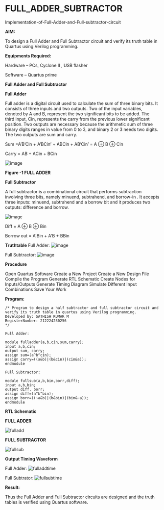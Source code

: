 # FULL_ADDER_SUBTRACTOR

Implementation-of-Full-Adder-and-Full-subtractor-circuit

**AIM:**

To design a Full Adder and Full Subtractor circuit and verify its truth table in Quartus using Verilog programming.

**Equipments Required:**

Hardware – PCs, Cyclone II , USB flasher

Software – Quartus prime

**Full Adder and Full Subtractor**

**Full Adder**

Full adder is a digital circuit used to calculate the sum of three binary bits. It consists of three inputs and two outputs. Two of the input variables, denoted by A and B, represent the two significant bits to be added. The third input, Cin, represents the carry from the previous lower significant position. Two outputs are necessary because the arithmetic sum of three binary digits ranges in value from 0 to 3, and binary 2 or 3 needs two digits. The two outputs are sum and carry.

Sum =A’B’Cin + A’BCin’ + ABCin + AB’Cin’ = A ⊕ B ⊕ Cin 

Carry = AB + ACin + BCin

![image](https://github.com/naavaneetha/FULL_ADDER_SUBTRACTOR/assets/154305477/0f30ba51-5ffb-4198-845f-18e054f675e7)

**Figure -1 FULL ADDER**

**Full Subtractor**

A full subtractor is a combinational circuit that performs subtraction involving three bits, namely minuend, subtrahend, and borrow-in . It accepts three inputs: minuend, subtrahend and a borrow bit and it produces two outputs: difference and borrow.

![image](https://github.com/naavaneetha/FULL_ADDER_SUBTRACTOR/assets/154305477/02b24f51-ab51-4304-9ad6-7b81ffc1ead5)

Diff = A ⊕ B ⊕ Bin 

Borrow out = A'Bin + A'B + BBin

**Truthtable**
Full Adder:
![image](https://github.com/user-attachments/assets/87349b01-447e-46b6-920e-9cb74dd5703c)

Full Subtractor:
![image](https://github.com/user-attachments/assets/7c2851f6-5a0d-42e9-911c-f1897c4fae5e)

**Procedure**

Open Quartus Software
Create a New Project
Create a New Design File
Compile the Program
Generate RTL Schematic
Create Nodes for Inputs/Outputs
Generate Timing Diagram
Simulate Different Input Combinations
Save Your Work

**Program:**
```
/* Program to design a half subtractor and full subtractor circuit and verify its truth table in quartus using Verilog programming. 
Developed by: SATHISH KUMAR M
RegisterNumber: 212224230256
*/
```
```
Full Adder: 

module fulladder(a,b,cin,sum,carry);
input a,b,cin;
output sum, carry;
assign sum=(a^b^cin);
assign carry=((a&b)|(b&cin)|(cin&a));
endmodule

Full Subtractor:

module fullsub(a,b,bin,borr,diff);
input a,b,bin;
output diff, borr;
assign diff=(a^b^bin);
assign borr=((~a&b)|(b&bin)|(bin&~a));
endmodule
```

**RTL Schematic**

**FULL ADDER**

![fulladd](https://github.com/user-attachments/assets/064ba51f-d2f4-4f6c-a501-7a08f4c9d1d8)

**FULL SUBTRACTOR**

![fullsub](https://github.com/user-attachments/assets/b94e2f1d-e91b-4915-b291-3a7317304b46)

**Output Timing Waveform**

Full Adder:
![fulladdtime](https://github.com/user-attachments/assets/5f747bd0-5c99-4bcc-a99e-2c7fdb9240c7)

Full Subtrator:
![fullsubtime](https://github.com/user-attachments/assets/d79b2e5c-480b-41a7-ba39-1ab9b3473dad)

**Result:**

Thus the Full Adder and Full Subtractor circuits are designed and the truth tables is verified using Quartus software.



